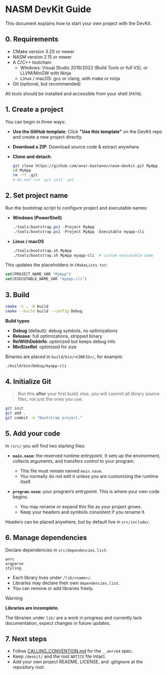 # NASM DevKit Guide

This document explains how to start your own project with the DevKit.

## 0. Requirements

* CMake version 3.20 or newer
* NASM version 2.15 or newer
* A C/C++ toolchain
  * Windows: Visual Studio 2019/2022 (Build Tools or full VS), or LLVM/MinGW with Ninja
  * Linux / macOS: gcc or clang, with make or ninja
* Git (optional, but recommended)

All tools should be installed and accessible from your shell (`PATH`).

## 1. Create a project

You can begin in three ways:

* **Use the GitHub template**: Click **"Use this template"** on the DevKit repo and create a new project directly.

* **Download a ZIP**: Download source code & extract anywhere.

* **Clone and detach**:

  ```bash
  git clone https://github.com/anar-bastanov/nasm-devkit.git MyApp
  cd MyApp
  rm -rf .git
  # Do not run `git init` yet
  ```

## 2. Set project name

Run the bootstrap script to configure project and executable names:

* **Windows (PowerShell)**

  ```powershell
  ./tools/bootstrap.ps1 -Project MyApp
  ./tools/bootstrap.ps1 -Project MyApp -Executable myapp-cli
  ```

* **Linux / macOS**

  ```bash
  ./tools/bootstrap.sh MyApp
  ./tools/bootstrap.sh MyApp myapp-cli  # custom executable name
  ```

This updates the placeholders in `CMakeLists.txt`:

```cmake
set(PROJECT_NAME_VAR "MyApp")
set(EXECUTABLE_NAME_VAR "myapp-cli")
```

## 3. Build

```bash
cmake -S . -B build
cmake --build build --config Debug
```

**Build types**

* **Debug** (default): debug symbols, no optimizations
* **Release**: full optimizations, stripped binary
* **RelWithDebInfo**: optimized but keeps debug info
* **MinSizeRel**: optimized for size

Binaries are placed in `build/bin/<CONFIG>/`, for example:

```bash
./build/bin/Debug/myapp-cli
```

## 4. Initialize Git

> Run this **after** your first build; else, you will commit all library source files, not just the ones you use.

```bash
git init
git add .
git commit -m "Bootstrap project."
```

## 5. Add your code

In `/src/` you will find two starting files:

* **`main.nasm`:** the reserved runtime entrypoint. It sets up the environment, collects arguments, and transfers control to your program.

  * This file must remain named `main.nasm`.
  * You normally do not edit it unless you are customizing the runtime itself.

* **`program.nasm`:** your program’s entrypoint. This is where your own code begins.

  * You may rename or expand this file as your project grows.
  * Keep your headers and symbols consistent if you rename it.

Headers can be placed anywhere, but by default live in `src/include/`.

## 6. Manage dependencies

Declare dependencies in `src/dependencies.list`:

```
anrc
argparse
styling
```

* Each library lives under `/lib/<name>/`.
* Libraries may declare their own `dependencies.list`.
* You can remove or add libraries freely.

> [!WARNING]
> **Libraries are incomplete.**
>
> The libraries under `lib/` are a work in progress and currently lack documentation, expect changes in future updates.

## 7. Next steps

* Follow [CALLING\_CONVENTION.md](CALLING_CONVENTION.md) for the `__anrc64` spec.
* Keep `/devkit/` and the root `NOTICE` file intact.
* Add your own project README, LICENSE, and .gitignore at the repository root.
